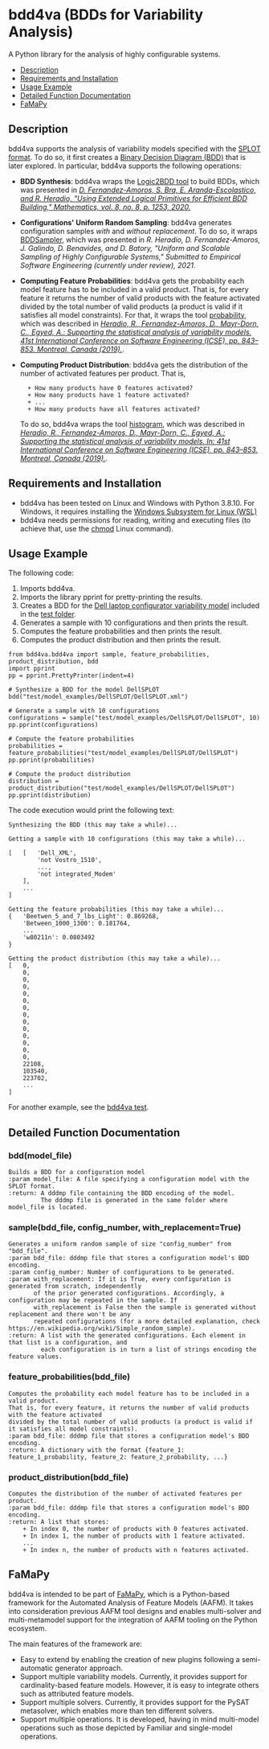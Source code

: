 # bdd4va (BDDs for Variability Analysis)

A Python library for the analysis of highly configurable systems. 

  * [Description](#description)
  * [Requirements and Installation](#requirements-and-installation)
  * [Usage Example](#usage-example)
  * [Detailed Function Documentation](#detailed-function-documentation)
  * [FaMaPy](#famapy)

## Description

bdd4va supports the analysis of variability models specified with the [SPLOT format](http://www.splot-research.org/). To do so, it first creates a [Binary Decision Diagram (BDD)](https://github.com/vscosta/cudd) that is later explored. In particular, bdd4va supports the following operations:

+ **BDD Synthesis**: bdd4va wraps the [Logic2BDD tool](https://github.com/davidfa71/Extending-Logic) to build BDDs, which was presented in [*D. Fernandez-Amoros, S. Bra, E. Aranda-Escolastico,
and R. Heradio, "Using Extended Logical Primitives for Efficient BDD Building," Mathematics, vol. 8, no. 8, p. 1253, 2020.*](https://www.mdpi.com/2227-7390/8/8/1253)
+ **Configurations' Uniform Random Sampling**: bdd4va generates configuration samples *with* and *without replacement*. To do so, it wraps [BDDSampler](https://github.com/davidfa71/BDDSampler), which was presented in *R. Heradio, D. Fernandez-Amoros, J. Galindo,
    D. Benavides, and D. Batory, "Uniform and Scalable Sampling of Highly Configurable Systems," Submitted to Empirical Software Engineering (currently under review), 2021.*
+ **Computing Feature Probabilities**: bdd4va gets the probability each model feature has to be included in a valid product. That is, for every feature it returns the number of valid products with the feature activated divided by the total number of valid products (a product is valid if it satisfies all model constraints). For that, it wraps the tool [probability](https://github.com/rheradio/VMStatAnal), which was described in [*Heradio, R., Fernandez-Amoros, D., Mayr-Dorn, C., Egyed, A.: Supporting the statistical analysis of variability models. 41st International Conference on Software Engineering (ICSE), pp. 843–853. Montreal, Canada (2019).*](https://ieeexplore.ieee.org/document/8811977).
+ **Computing Product Distribution**:  bdd4va gets the distribution of the number of activated features per product. That is,
        
        + How many products have 0 features activated?
        + How many products have 1 feature activated?
        + ...
        + How many products have all features activated?
    
    To do so, bdd4va wraps the tool [histogram](https://github.com/rheradio/VMStatAnal), which was described in [*Heradio, R., Fernandez-Amoros, D., Mayr-Dorn, C., Egyed, A.: Supporting the statistical analysis of variability models. In: 41st International Conference on Software Engineering (ICSE), pp. 843–853. Montreal, Canada (2019).*](https://ieeexplore.ieee.org/document/8811977).

## Requirements and Installation

+ bdd4va has been tested on Linux and Windows with Python 3.8.10. For Windows, it requires installing the [Windows Subsystem for Linux (WSL)](https://docs.microsoft.com/en-us/windows/wsl/install)
+ bdd4va needs permissions for reading, writing and executing files (to achieve that, use the [chmod](https://en.wikipedia.org/wiki/Chmod) Linux command).

## Usage Example

The following code:
1) Imports bdd4va.
2) Imports the library pprint for pretty-printing the results.
3) Creates a BDD for the [Dell laptop configurator variability model](https://github.com/rheradio/bdd4va/blob/main/test/model_examples/DellSPLOT/DellSPLOT.xml) included in the [test folder](https://github.com/rheradio/bdd4va/tree/main/test).
4) Generates a sample with 10 configurations and then prints the result.
5) Computes the feature probabilities and then prints the result.
6) Computes the product distribution and then prints the result.

```
from bdd4va.bdd4va import sample, feature_probabilities, product_distribution, bdd
import pprint
pp = pprint.PrettyPrinter(indent=4)

# Synthesize a BDD for the model DellSPLOT
bdd("test/model_examples/DellSPLOT/DellSPLOT.xml")

# Generate a sample with 10 configurations
configurations = sample("test/model_examples/DellSPLOT/DellSPLOT", 10)
pp.pprint(configurations)

# Compute the feature probabilities
probabilities = feature_probabilities("test/model_examples/DellSPLOT/DellSPLOT")
pp.pprint(probabilities)

# Compute the product distribution
distribution = product_distribution("test/model_examples/DellSPLOT/DellSPLOT")
pp.pprint(distribution)
```

The code execution would print the following text:

```
Synthesizing the BDD (this may take a while)...

Getting a sample with 10 configurations (this may take a while)...

[   [   'Dell_XML',
        'not Vostro_1510',
        ...,
        'not integrated_Modem'
    ],
    ...
]

Getting the feature probabilities (this may take a while)...
{   'Beetwen_5_and_7_lbs_Light': 0.869268,
    'Between_1000_1300': 0.181764,
    ...
    'w80211n': 0.0803492
}

Getting the product distribution (this may take a while)...
[   0,
    0,
    0,
    0,
    0,
    0,
    0,
    0,
    0,
    0,
    0,
    0,
    0,
    0,
    22108,
    103540,
    223702,
    ...
]
```

For another example, see the [bdd4va test](https://github.com/rheradio/bdd4va/blob/main/test/test_bdd4va.py).

## Detailed Function Documentation

### bdd(model_file)
    Builds a BDD for a configuration model
    :param model_file: A file specifying a configuration model with the SPLOT format.
    :return: A dddmp file containing the BDD encoding of the model. 
             The dddmp file is generated in the same folder where model_file is located.
             
### sample(bdd_file, config_number, with_replacement=True)
    Generates a uniform random sample of size "config_number" from "bdd_file".
    :param bdd_file: dddmp file that stores a configuration model's BDD encoding.
    :param config_number: Number of configurations to be generated.
    :param with_replacement: If it is True, every configuration is generated from scratch, independently
           of the prior generated configurations. Accordingly, a configuration may be repeated in the sample. If
           with_replacement is False then the sample is generated without replacement and there won't be any
           repeated configurations (for a more detailed explanation, check https://en.wikipedia.org/wiki/Simple_random_sample).
    :return: A list with the generated configurations. Each element in that list is a configuration, and
             each configuration is in turn a list of strings encoding the feature values.

### feature_probabilities(bdd_file)
    Computes the probability each model feature has to be included in a valid product.
    That is, for every feature, it returns the number of valid products with the feature activated
    divided by the total number of valid products (a product is valid if it satisfies all model constraints).
    :param bdd_file: dddmp file that stores a configuration model's BDD encoding.
    :return: A dictionary with the format {feature_1: feature_1_probability, feature_2: feature_2_probability, ...}

### product_distribution(bdd_file)
    Computes the distribution of the number of activated features per product.
    :param bdd_file: dddmp file that stores a configuration model's BDD encoding.
    :return: A list that stores:
        + In index 0, the number of products with 0 features activated.
        + In index 1, the number of products with 1 feature activated.
        ...
        + In index n, the number of products with n features activated.
## FaMaPy

bdd4va is intended to be part of [FaMaPy](https://github.com/diverso-lab/core), which is a Python-based framework for the Automated Analysis of Feature Models (AAFM). It takes into consideration previous AAFM tool designs and enables multi-solver and multi-metamodel support for the integration of AAFM tooling on the Python ecosystem.

The main features of the framework are:

+ Easy to extend by enabling the creation of new plugins following a semi-automatic generator approach.
+ Support multiple variability models. Currently, it provides support for cardinality-based feature models. However, it is easy to integrate others such as attributed feature models.
+ Support multiple solvers. Currently, it provides support for the PySAT metasolver, which enables more than ten different solvers.
+ Support multiple operations. It is developed, having in mind multi-model operations such as those depicted by Familiar and single-model operations.

